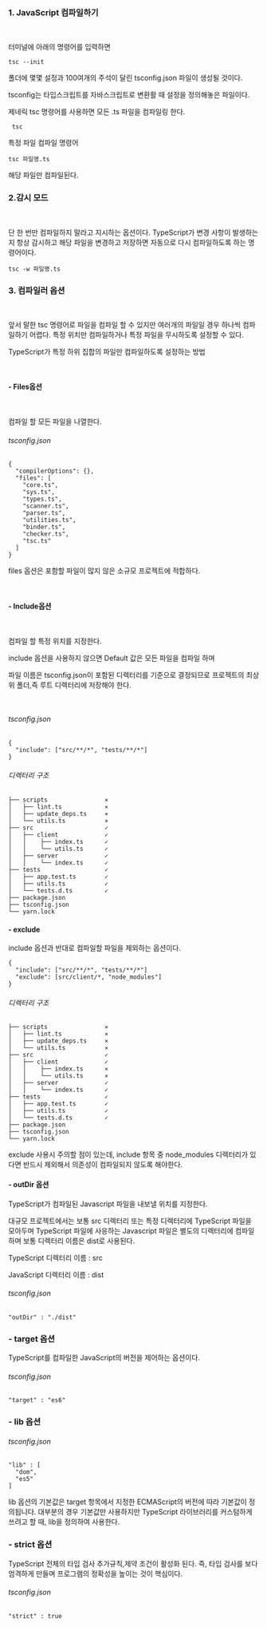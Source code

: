 ### 1. JavaScript 컴파일하기

<br>

터미널에 아래의 명령어를 입력하면 
``` 
tsc --init
```
폴더에 몇몇 설정과 100여개의 주석이 달린 tsconfig.json 파일이 생성될 것이다.

tsconfig는 타입스크립트를 자바스크립트로 변환활 때 설정을 정의해놓은 파일이다.




제네릭 tsc 명령어를 사용하면 모든 .ts 파일을 컴파일링 한다.
``` 
 tsc 
```
특정 파일 컴파일 명령어
```
tsc 파일명.ts
```
해당 파일만 컴파일된다.


### 2.감시 모드

<br>


 단 한 번만 컴파일하지 말라고 지시하는 옵션이다.
 TypeScript가 변경 사항이 발생하는지 항상 감시하고 해당 파일을 변경하고 저장하면 자동으로 다시 컴파일하도록 하는 명령어이다.
``` 
tsc -w 파일명.ts
```


### 3. 컴파일러 옵션

<br>


앞서 말한 tsc 명령어로 파일을 컴파일 할 수 있지만 여러개의 파일일 경우 하나씩 컴파일하기 어렵다.
특정 위치만 컴파일하거나 특정 파일을 무시하도록 설정할 수 있다.

TypeScript가 특정 하위 집합의 파일만 컴파일하도록 설정하는 방법

<br>

#### - Files옵션

<br>

컴파일 할 모든 파일을 나열한다.

###### tsconfig.json
```
{
  "compilerOptions": {},
  "files": [
    "core.ts",
    "sys.ts",
    "types.ts",
    "scanner.ts",
    "parser.ts",
    "utilities.ts",
    "binder.ts",
    "checker.ts",
    "tsc.ts"
  ]
}
```
files 옵션은 포함할 파일이 많지 않은 소규모 프로젝트에 적합하다.

<br>

#### - Include옵션

<br>

컴파일 할 특정 위치를 지정한다.

include 옵션을 사용하지 않으면 Default 값은 모든 파일을 컴파일 하며

파일 이름은 tsconfig.json이 포함된 디렉터리를 기준으로 결정되므로 프로젝트의 최상위 폴더,즉 루트 디렉터리에 저장해야 한다.



<br>

###### tsconfig.json
```
{
  "include": ["src/**/*", "tests/**/*"]
}
```

###### 디렉터리 구조
```
├── scripts                ⨯
│   ├── lint.ts            ⨯
│   ├── update_deps.ts     ⨯
│   └── utils.ts           ⨯
├── src                    ✓
│   ├── client             ✓
│   │    ├── index.ts      ✓
│   │    └── utils.ts      ✓
│   ├── server             ✓
│   │    └── index.ts      ✓
├── tests                  ✓
│   ├── app.test.ts        ✓
│   ├── utils.ts           ✓
│   └── tests.d.ts         ✓
├── package.json
├── tsconfig.json
└── yarn.lock
```


#### - exclude

include 옵션과 반대로 컴파일할 파일을 제외하는 옵션이다.


```
{
  "include": ["src/**/*", "tests/**/*"]
  "exclude": [src/client/*, "node_modules"]
}
```

###### 디렉터리 구조
```
├── scripts                ⨯
│   ├── lint.ts            ⨯
│   ├── update_deps.ts     ⨯
│   └── utils.ts           ⨯
├── src                    ✓
│   ├── client             ✓
│   │    ├── index.ts      ⨯
│   │    └── utils.ts      ⨯
│   ├── server             ✓
│   │    └── index.ts      ✓
├── tests                  ✓
│   ├── app.test.ts        ✓
│   ├── utils.ts           ✓
│   └── tests.d.ts         ✓
├── package.json
├── tsconfig.json
└── yarn.lock
```

exclude 사용시 주의할 점이 있는데, include 항목 중 node_modules 디렉터리가 있다면 반드시 제외해서 의존성이 컴파일되지 않도록 해야한다.

#### - outDir 옵션

TypeScript가 컴파일된 Javascript 파일을 내보낼 위치를 지정한다.

대규모 프로젝트에서는 보통 src 디렉터리 또는 특정 디렉터리에 TypeScript 파일을 모아두며 TypeScript 파일에 사응하는 Javascript 파일은 별도의 디렉터리에 컴파일하며 보통 디렉터리 이름은 dist로 사용된다.

TypeScript 디렉터리 이름 : src 

JavaScript 디렉터리 이름 : dist

###### tsconfig.json
```
"outDir" : "./dist"
```

### - target 옵션

TypeScript를 컴파일한 JavaScript의 버전을 제어하는 옵션이다.

###### tsconfig.json
```
"target" : "es6"
```


### - lib 옵션

###### tsconfig.json
```
"lib" : [
  "dom",
  "es5"
]
```
lib 옵션의 기본값은 target 항목에서 지정한 ECMAScript의 버전에 따라 기본값이 정의됩니다.
대부분의 경우 기본값만 사용하지만 TypeScript 라이브러리를 커스텀하게 쓰려고 할 때, lib을 정의하여 사용한다.



### - strict 옵션

TypeScript 전체의 타입 검사 추가규칙,제약 조건이 활성화 된다. 즉, 타입 검사를 보다 엄격하게 만들며
프로그램의 정확성을 높이는 것이 핵심이다.
###### tsconfig.json
```
"strict" : true
```


